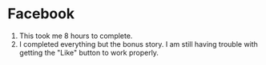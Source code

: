 Facebook
========
1. This took me 8 hours to complete.
2. I completed everything but the bonus story. I am still having trouble with getting the "Like" button to work properly.
